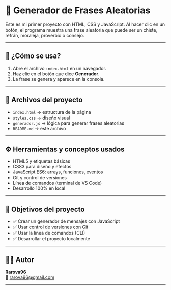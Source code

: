 # 🎲 Generador de Frases Aleatorias

Este es mi primer proyecto con HTML, CSS y JavaScript. Al hacer clic en un botón, el programa muestra una frase aleatoria que puede ser un chiste, refrán, moraleja, proverbio o consejo.

---

## 🚀 ¿Cómo se usa?

1. Abre el archivo `index.html` en un navegador.
2. Haz clic en el botón que dice **Generador**.
3. La frase se genera y aparece en la consola.

---

## 📁 Archivos del proyecto

- `index.html` → estructura de la página
- `styles.css` → diseño visual
- `generador.js` → lógica para generar frases aleatorias
- `README.md` → este archivo

---

## ⚙️ Herramientas y conceptos usados

- HTML5 y etiquetas básicas
- CSS3 para diseño y efectos
- JavaScript ES6: arrays, funciones, eventos
- Git y control de versiones
- Línea de comandos (terminal de VS Code)
- Desarrollo 100% en local

---

## 🎯 Objetivos del proyecto

- ✅ Crear un generador de mensajes con JavaScript
- ✅ Usar control de versiones con Git
- ✅ Usar la línea de comandos (CLI)
- ✅ Desarrollar el proyecto localmente

---

## 👨‍💻 Autor

**Rarova96**  
📧 [rarova96@gmail.com](mailto:rarova96@gmail.com)

---
